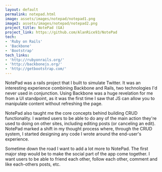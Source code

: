 ```yaml
---
layout: default
permalink: notepad.html
image: assets/images/notepad/notepad1.png
image2: assets/images/notepad/notepad2.png
project_title: NotePad (GA)
project_link: https://github.com/AlanRice93/NotePad
tech:
- 'Ruby on Rails'
- 'Backbone'
- 'Bootstrap'
tech_links:
- 'http://rubyonrails.org/'
- 'http://backbonejs.org/'
- 'http://getbootstrap.com/'
---
```


NotePad was a rails project that I built to simulate Twitter. It was an interesting experience combining Backbone and Rails, two technologies I'd never used in conjunction. Using Backbone was a huge revelation for me from a UI standpoint, as it was the first time I saw that JS can allow you to manipulate content without refreshing the page.

NotePad also taught me the core concepts behind building CRUD functionality. I wanted users to be able to do any of the main action they're used to doing on other sites, including editing posts (or canceling an edit). NotePad marked a shift in my thought process where, through the CRUD system, I started designing any code I wrote around the end-user's experience.

Sometime down the road I want to add a lot more to NotePad. The first major step would be to make the social part of the app come together. I want users to be able to friend each other, follow each other, comment and like each-others posts, etc. 
